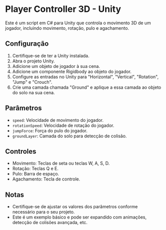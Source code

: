# Player Controller 3D - Unity

Este é um script em C# para Unity que controla o movimento 3D de um jogador, incluindo movimento, rotação, pulo e agachamento.

## Configuração

1. Certifique-se de ter a Unity instalada.
2. Abra o projeto Unity.
3. Adicione um objeto de jogador à sua cena.
4. Adicione um componente Rigidbody ao objeto do jogador.
5. Configure as entradas no Unity para "Horizontal", "Vertical", "Rotation", "Jump" e "Crouch".
6. Crie uma camada chamada "Ground" e aplique a essa camada ao objeto do solo na sua cena.

## Parâmetros

- `speed`: Velocidade de movimento do jogador.
- `rotationSpeed`: Velocidade de rotação do jogador.
- `jumpForce`: Força do pulo do jogador.
- `groundLayer`: Camada do solo para detecção de colisão.

## Controles

- Movimento: Teclas de seta ou teclas W, A, S, D.
- Rotação: Teclas Q e E.
- Pulo: Barra de espaço.
- Agachamento: Tecla de controle.

## Notas

- Certifique-se de ajustar os valores dos parâmetros conforme necessário para o seu projeto.
- Este é um exemplo básico e pode ser expandido com animações, detecção de colisões avançada, etc.
